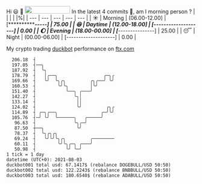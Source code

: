 Hi :smiley: :wave: <img src="https://jojoee.jojoee.com/api/utcnow" width="120" height="20">
In the latest 4 commits :bug:, am I morning person ? 
| | | | |%|
| --- | --- | --- | --- | --- |
| :sunny: | Morning | (06.00-12.00] | [***************-----] | 75.00 |
| :satisfied: | Daytime | (12.00-18.00] | [--------------------] | 0.00 |
| :moon: | Evening | (18.00-00.00] | [*****---------------] | 25.00 |
| :sleeping: | Night | (00.00-06.00] | [--------------------] | 0.00 |

My crypto trading [duckbot](https://github.com/jojoee/duckbot) performance on [ftx.com](https://ftx.com/#a=13144711)
```
  206.18  ┤
  197.05  ┤──╮
  187.92  ┤  ╰╮
  178.79  ┤   │╭──╮                 ╭─╮╭
  169.66  ┤   ╰╯  ╰╮╭╮         ╭╮╭──╯ ╰╯
  160.53  ┤        ╰╯╰╮        │╰╯
  151.40  ┤           ╰──╮ ╭───╯
  142.27  ┤              ╰╮│
  133.14  ┤               ││
  124.02  ┤               ╰╯         ╭╮╭
  114.89  ┤ ╭─╮╭──╮                ╭─╯╰╯
  105.76  ┤─╯ ╰╯  ╰──────╮   ╭─────╯
   96.63  ┤              ╰╮╭─╯
   87.50  ┼──╮            ╰╯
   78.37  ┤  ╰╮╭╮╭╮
   69.24  ┤   ╰╯╰╯╰╮╭╮         ╭────────
   60.11  ┤        ╰╯╰╮╭─╮ ╭───╯
   50.98  ┤           ╰╯ ╰─╯
1 tick = 1 day
datetime (UTC+0): 2021-08-03
duckbot001 total usd: 67.1417$ (rebalance DOGEBULL/USD 50:50)
duckbot002 total usd: 122.2243$ (rebalance BNBBULL/USD 50:50)
duckbot003 total usd: 180.6540$ (rebalance ADABULL/USD 50:50)
```

